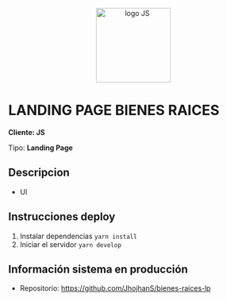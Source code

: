 <p align="center" style="margin: 30px 0;"><img width="150" src="https://res.cloudinary.com/jsifuentes/image/upload/v1610461583/mwrm1jhvqfkrdxyijmnx.png" alt="logo JS"></p>

# LANDING PAGE BIENES RAICES

**Cliente: JS**

Tipo: **Landing Page**

## Descripcion

- UI

## Instrucciones deploy

1. Instalar dependencias `yarn install`
2. Iniciar el servidor `yarn develop`

## Información sistema en producción

- Repositorio: https://github.com/JhojhanS/bienes-raices-lp
